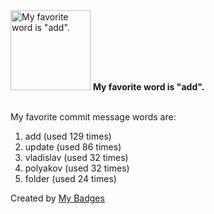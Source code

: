 <img src="https://my-badges.github.io/my-badges/favorite-word.png" alt="My favorite word is &quot;add&quot;." title="My favorite word is &quot;add&quot;." width="128">
<strong>My favorite word is &quot;add&quot;.</strong>
<br><br>

My favorite commit message words are:

1. add (used 129 times)
2. update (used 86 times)
3. vladislav (used 32 times)
4. polyakov (used 32 times)
5. folder (used 24 times)


Created by <a href="https://github.com/my-badges/my-badges">My Badges</a>